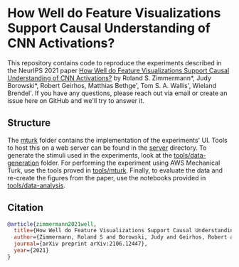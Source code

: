 # How Well do Feature Visualizations Support Causal Understanding of CNN Activations?
This repository contains code to reproduce the experiments described in the NeurIPS 2021 paper [How Well do Feature Visualizations Support Causal Understanding of CNN Activations?](https://arxiv.org/abs/2106.12447) by Roland S. Zimmermann*, Judy Borowski*, Robert Geirhos, Matthias Bethge', Tom S. A. Wallis', Wieland Brendel'.
If you have any questions, please reach out via email or create an issue here on GitHub and we'll try to answer it.

## Structure
The [mturk](mturk/README.md) folder contains the implementation of the experiments' UI. Tools to host this on a web server can be found in the [server](server/README.md) directory. To generate the stimuli used in the experiments, look at the [tools/data-generation](tools/data-generation/README.md) folder. For performing the experiment using AWS Mechanical Turk, use the tools proved in [tools/mturk](tools/mturk/README.md). Finally, to evaluate the data and re-create the figures from the paper, use the notebooks provided in [tools/data-analysis](tools/data-analysis/README.md).

## Citation
```bibtex
@article{zimmermann2021well,
  title={How Well do Feature Visualizations Support Causal Understanding of CNN Activations?},
  author={Zimmermann, Roland S and Borowski, Judy and Geirhos, Robert and Bethge, Matthias and Wallis, Thomas SA and Brendel, Wieland},
  journal={arXiv preprint arXiv:2106.12447},
  year={2021}
}
```